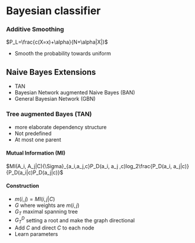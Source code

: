 # Bayesian classifier

### Additive Smoothing

$P_L=\frac{c(X=x)+\alpha}{N+\alpha|X|}$
+ Smooth the probability towards uniform

## Naive Bayes Extensions

+ TAN
+ Bayesian Network augmented Naive Bayes (BAN)
+ General Bayesian Network (GBN)

### Tree augmented Bayes (TAN)

+ more elaborate dependency structure
+ Not predefined
+ At most one parent

#### Mutual Information (MI)

$MI(A_i, A_j|C){\Sigma}_{a_i,a_j,c}P_D(a_i, a_j ,c)log_2\frac{P_D(a_i, a_j|c)}{P_D(a_i|c)P_D(a_j|c)}$

#### Construction

+ $m(i,j)=MI(i,j|C)$
+ $G$ where weights are $m(i,j)$
+ $G_T$ maximal spanning tree
+ $G^D_T$ setting a root and make the graph directional
+ Add $C$ and direct $C$ to each node
+ Learn parameters

